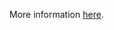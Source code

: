 More information [here](https://docs.prismacloud.io/en/enterprise-edition/policy-reference/aws-policies/aws-general-policies/bc-aws-general-110).
